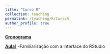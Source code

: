 ```yaml
---
title: "Curso R"
collection: teaching
permalink: /teaching/R/CursoR
author_profile: true
---
```

<b>[Cronograma](http://fjnovais.github.io/teaching/R/Cronograma)</b>

<b>[Aula1](http://fjnovais.github.io/teaching/R/Aula1)</b> -Familiarização com a interface do RStudio
